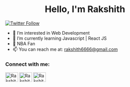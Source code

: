 <h1 align="center">Hello, I'm Rakshith</h1>

[![Twitter Follow](https://img.shields.io/twitter/follow/RakshithBhat1?color=1DA1F2&logo=twitter&style=for-the-badge)](https://twitter.com/intent/follow?&screen_name=RakshithBhat1)

- 👀 I’m interested in Web Development
- 🌱 I’m currently learning Javascript | React JS
- 🏀 NBA Fan 
- 📫 You can reach me at: rakshith6666@gmail.com

<p align="left">
    <h3 align="left">Connect with me:</h3>
    <a href="https://twitter.com/RakshithBhat1" target="_blank"><img align="center"
            src="https://cdn.jsdelivr.net/npm/simple-icons@3.0.1/icons/twitter.svg" alt="Rakshith Bhat" height="30"
            width="40" /></a>
    <a href="https://www.linkedin.com/in/rakshithbhat/" target="_blank"><img align="center"
            src="https://cdn.jsdelivr.net/npm/simple-icons@3.0.1/icons/linkedin.svg" alt="Rakshith Bhat" height="30"
            width="40" /></a>
    <a href="https://www.instagram.com/rakshith.bhat.3/" target="_blank"><img align="center"
            src="https://cdn.jsdelivr.net/npm/simple-icons@3.0.1/icons/instagram.svg" alt="Rakshith Bhat" height="30"
            width="40" /></a>
</p>


<!---
RakshithBhat03/RakshithBhat03 is a ✨ special ✨ repository because its `README.md` (this file) appears on your GitHub profile.
You can click the Preview link to take a look at your changes.
--->

